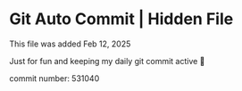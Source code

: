 # Git Auto Commit | Hidden File

This file was added Feb 12, 2025

Just for fun and keeping my daily git commit active 🤪

commit number: 531040
